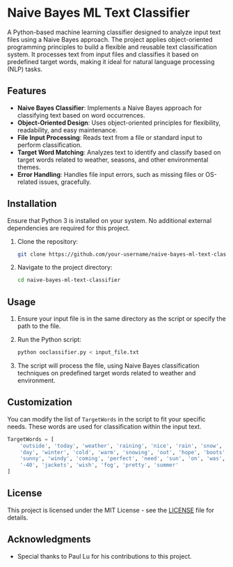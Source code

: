 
# Naive Bayes ML Text Classifier

A Python-based machine learning classifier designed to analyze input text files using a Naive Bayes approach. The project applies object-oriented programming principles to build a flexible and reusable text classification system. It processes text from input files and classifies it based on predefined target words, making it ideal for natural language processing (NLP) tasks.

## Features

- **Naive Bayes Classifier**: Implements a Naive Bayes approach for classifying text based on word occurrences.
- **Object-Oriented Design**: Uses object-oriented principles for flexibility, readability, and easy maintenance.
- **File Input Processing**: Reads text from a file or standard input to perform classification.
- **Target Word Matching**: Analyzes text to identify and classify based on target words related to weather, seasons, and other environmental themes.
- **Error Handling**: Handles file input errors, such as missing files or OS-related issues, gracefully.

## Installation

Ensure that Python 3 is installed on your system. No additional external dependencies are required for this project.

1. Clone the repository:
    ```bash
    git clone https://github.com/your-username/naive-bayes-ml-text-classifier.git
    ```

2. Navigate to the project directory:
    ```bash
    cd naive-bayes-ml-text-classifier
    ```

## Usage

1. Ensure your input file is in the same directory as the script or specify the path to the file.

2. Run the Python script:
    ```bash
    python ooclassifier.py < input_file.txt
    ```

3. The script will process the file, using Naive Bayes classification techniques on predefined target words related to weather and environment.

## Customization

You can modify the list of `TargetWords` in the script to fit your specific needs. These words are used for classification within the input text.

```python
TargetWords = [
    'outside', 'today', 'weather', 'raining', 'nice', 'rain', 'snow',
    'day', 'winter', 'cold', 'warm', 'snowing', 'out', 'hope', 'boots',
    'sunny', 'windy', 'coming', 'perfect', 'need', 'sun', 'on', 'was',
    '-40', 'jackets', 'wish', 'fog', 'pretty', 'summer'
]
```

## License

This project is licensed under the MIT License - see the [LICENSE](LICENSE) file for details.

## Acknowledgments

- Special thanks to Paul Lu for his contributions to this project.
